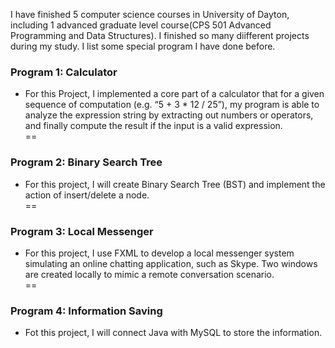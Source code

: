 I have finished 5 computer science courses in University of Dayton, including 1 advanced graduate level course(CPS 501 Advanced Programming and Data Structures). I finished so many diifferent projects during my study. I list some special program I have done before.

### Program 1: Calculator
- For this Project, I implemented a core part of a calculator that for a given sequence of computation (e.g. “5 + 3 * 12 / 25”), my program is able to analyze the expression string by extracting out numbers or operators, and finally compute the result if the input is a valid expression.<br/>
==

### Program 2: Binary Search Tree
- For this project, I will create Binary Search Tree (BST) and implement the action of insert/delete a node. <br/>
==

### Program 3: Local Messenger
- For this project, I use FXML to develop a local messenger system simulating an online chatting application, such as Skype. Two windows are created locally to mimic a remote conversation scenario.<br/>
==

### Program 4: Information Saving
- Fot this project, I will connect Java with MySQL to store the information.<br/>
